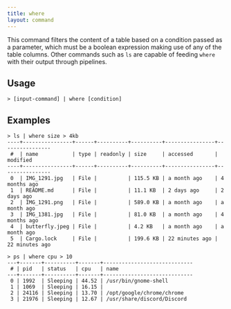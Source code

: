 ```yaml
---
title: where
layout: command
---
```


This command filters the content of a table based on a condition passed as a parameter, which must be a boolean expression making use of any of the table columns. Other commands such as `ls` are capable of feeding `where` with their output through pipelines.

## Usage
```shell
> [input-command] | where [condition]
```

## Examples 

```shell
> ls | where size > 4kb
----+----------------+------+----------+----------+----------------+----------------
 #  | name           | type | readonly | size     | accessed       | modified 
----+----------------+------+----------+----------+----------------+----------------
 0  | IMG_1291.jpg   | File |          | 115.5 KB | a month ago    | 4 months ago 
 1  | README.md      | File |          | 11.1 KB  | 2 days ago     | 2 days ago 
 2  | IMG_1291.png   | File |          | 589.0 KB | a month ago    | a month ago 
 3  | IMG_1381.jpg   | File |          | 81.0 KB  | a month ago    | 4 months ago 
 4  | butterfly.jpeg | File |          | 4.2 KB   | a month ago    | a month ago 
 5  | Cargo.lock     | File |          | 199.6 KB | 22 minutes ago | 22 minutes ago
```

```shell
> ps | where cpu > 10
---+-------+----------+-------+-----------------------------
 # | pid   | status   | cpu   | name 
---+-------+----------+-------+-----------------------------
 0 | 1992  | Sleeping | 44.52 | /usr/bin/gnome-shell 
 1 | 1069  | Sleeping | 16.15 |  
 2 | 24116 | Sleeping | 13.70 | /opt/google/chrome/chrome 
 3 | 21976 | Sleeping | 12.67 | /usr/share/discord/Discord
```
